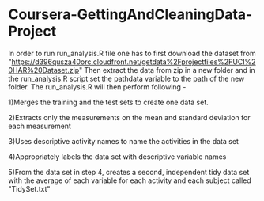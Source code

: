 # Coursera-GettingAndCleaningData-Project
 
 In order to run run_analysis.R file one has to first download the dataset from "https://d396qusza40orc.cloudfront.net/getdata%2Fprojectfiles%2FUCI%20HAR%20Dataset.zip"
 Then extract the data from zip in a new folder and in the run_analysis.R script set the pathdata variable to the path of the new folder.
 The run_analysis.R will then perform following - 
 
 1)Merges the training and the test sets to create one data set.

 2)Extracts only the measurements on the mean and standard deviation for each measurement

 3)Uses descriptive activity names to name the activities in the data set

 4)Appropriately labels the data set with descriptive variable names

 5)From the data set in step 4, creates a second, independent tidy data set with the average of each variable for each activity and each subject called "TidySet.txt"
 
